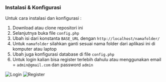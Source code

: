 
### Instalasi & Konfigurasi

Untuk cara instalasi dan konfigurasi :

1. Download atau clone repositori ini
2. Selanjutnya buka file `config.php` 
3. Ubah isi dari konstanta `BASE_URL` dengan `http://localhost/namafolder/` 
4. Untuk `namafolder` silahkan ganti sesuai nama folder dari aplikasi ini di komputer atau laptop 
5. Ubah juga konfigurasi database di file `config.php` 
6. Untuk login kalian bisa register terlebih dahulu atau menggunakan email = `admin@gmail.com` dan password `admin`

![Login](https://github.com/salwaadiaa/app_tes_oshs/assets/99589197/a26372ca-4275-4af3-bca3-09af97464225)
![Register](https://github.com/salwaadiaa/app_tes_oshs/assets/99589197/f8ddc4b7-6228-41b5-99bc-75b7df291735)





